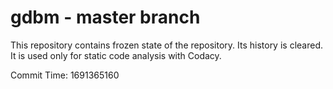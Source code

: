 # gdbm - master branch

This repository contains frozen state of the repository.
Its history is cleared. It is used only for static code
analysis with Codacy.

Commit Time: 1691365160